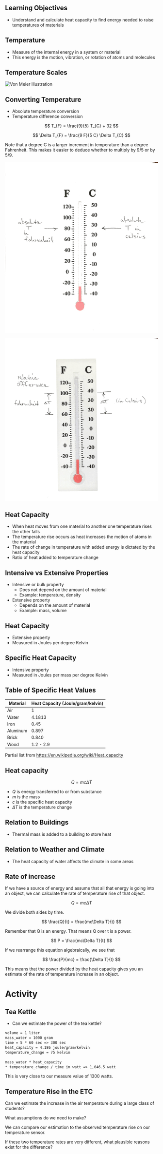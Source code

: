 
## Learning Objectives

- Understand and calculate heat capacity to find energy needed to raise
    temperatures of materials


## Temperature
- Measure of the internal energy in a system or material
- This energy is the motion, vibration, or rotation of atoms and
  molecules


## Temperature Scales
![Von Meier Illustration](../figures/temperature_scales.jpg)


## Converting Temperature

- Absolute temperature conversion
- Temperature difference conversion

$$ T_{F} = \frac{9}{5} T_{C} + 32 $$

$$ \Delta T_{F} = \frac{9 F}{5 C} \Delta T_{C} $$

Note that a degree C is a larger increment in temperature than a degree
Fahrenheit.  This makes it easier to deduce whether to multiply by 9/5
or by 5/9.

![](./figures/temp-conv-absolute.png)

![](./figures/temp-conv-relative.png)

## Heat Capacity

- When heat moves from one material to another one temperature rises the
    other falls
- The temperature rise occurs as heat increases the motion of atoms in
    the material
- The rate of change in temperature with added energy is dictated by the heat capacity
- Ratio of heat added to temperature change

## Intensive vs Extensive Properties

- Intensive or bulk property
    - Does not depend on the amount of material
    - Example: temperature, density
- Extensive property
    - Depends on the amount of material
    - Example: mass, volume


## Heat Capacity

- Extensive property
- Measured in Joules per degree Kelvin


## Specific Heat Capacity

- Intensive property
- Measured in Joules per mass per degree Kelvin


## Table of Specific Heat Values

| Material | Heat Capacity (Joule/gram/kelvin) |
| --       | --                                |
| Air      | 1                                 |
| Water    | 4.1813                            |
| Iron     | 0.45                              |
| Aluminum | 0.897                             |
| Brick    | 0.840                             |
| Wood     | 1.2 - 2.9                         |

Partial list from https://en.wikipedia.org/wiki/Heat_capacity


## Heat capacity

$$ Q = mc\Delta T $$

- $Q$ is energy transferred to or from substance
- $m$ is the mass
- $c$ is the specific heat capacity
- $\Delta T$ is the temperature change


## Relation to Buildings

- Thermal mass is added to a building to store heat


## Relation to Weather and Climate

- The heat capacity of water affects the climate in some areas

## Rate of increase

If we have a source of energy and assume that all that energy is going
into an object, we can calculate the rate of temperature rise of that
object.


$$ Q = mc\Delta T $$

We divide both sides by time.

$$ \frac{Q}{t} = \frac{mc\Delta T}{t} $$

Remember that Q is an energy.  That means Q over t is a power.

$$ P = \frac{mc\Delta T}{t} $$

If we rearrange this equation algebraically, we see that

$$ \frac{P}{mc} = \frac{\Delta T}{t} $$

This means that the power divided by the heat capacity gives you an
estimate of the rate of temperature increase in an object.

# Activity

## Tea Kettle
- Can we estimate the power of the tea kettle?

```
volume = 1 liter
mass_water = 1000 gram
time = 5 * 60 sec => 300 sec
heat_capacity = 4.186 joule/gram/kelvin
temperature_change = 75 kelvin

mass_water * heat_capacity
* temperature_change / time in watt => 1,046.5 watt
```

This is very close to our measure value of 1300 watts.


## Temperature Rise in the ETC

Can we estimate the increase in the air temperature during a large class
of students?

What assumptions do we need to make?

We can compare our estimation to the observed temperature rise on our
temperature sensor.

If these two temperature rates are very different, what plausible
reasons exist for the difference?
